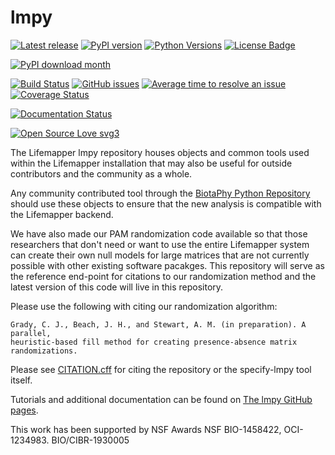 # lmpy

[![Latest release](https://img.shields.io/github/release/lifemapper/lmpy.svg)](
https://github.com/specifysystems/lmpy/releases/latest)
[![PyPI version](https://badge.fury.io/py/specify-lmpy.svg)](
https://badge.fury.io/py/specify-lmpy)
[![Python Versions](https://img.shields.io/pypi/pyversions/specify-lmpy)](
https://img.shields.io/pypi/pyversions/specify-lmpy)
[![License Badge](https://img.shields.io/github/license/lifemapper/lmpy.svg)](
https://github.com/specifysystems/lmpy/blob/master/LICENSE)

[![PyPI download month](https://img.shields.io/pypi/dm/specify-lmpy.svg)](
https://pypi.python.org/pypi/specify-lmpy/)

[![Build Status](https://github.com/specifysystems/lmpy/workflows/PyTest/badge.svg)](
https://github.com/specifysystems/lmpy/actions)
[![GitHub issues](https://img.shields.io/github/issues/specifysystems/lmpy.svg)](
https://GitHub.com/specifysystems/lmpy/issues/)
[![Average time to resolve an issue](
http://isitmaintained.com/badge/resolution/specifysystems/lmpy.svg)](
http://isitmaintained.com/project/specifysystems/lmpy "Average time to resolve an issue")
[![Coverage Status](
https://coveralls.io/repos/github/specifysystems/lmpy/badge.svg?branch=main)](
https://coveralls.io/github/specifysystems/lmpy?branch=main)

[![Documentation Status](https://readthedocs.org/projects/specify-lmpy/badge/?version=latest)](http://specify-lmpy.readthedocs.io/?badge=latest)

[![Open Source Love svg3](https://badges.frapsoft.com/os/v3/open-source.svg?v=103)](https://github.com/ellerbrock/open-source-badges/)

The Lifemapper lmpy repository houses objects and common tools used within the
Lifemapper installation that may also be useful for outside contributors and
the community as a whole.

Any community contributed tool through the
[BiotaPhy Python Repository](https://github.com/biotaphy/BiotaPhyPy/) should
use these objects to ensure that the new analysis is compatible with the
Lifemapper backend.

We have also made our PAM randomization code available so that those
researchers that don't need or want to use the entire Lifemapper system can
create their own null models for large matrices that are not currently possible
with other existing software pacakges.  This repository will serve as the
reference end-point for citations to our randomization method and the latest
version of this code will live in this repository.

Please use the following with citing our randomization algorithm:

    Grady, C. J., Beach, J. H., and Stewart, A. M. (in preparation). A parallel,
    heuristic-based fill method for creating presence-absence matrix randomizations.

Please see [CITATION.cff](./CITATION.cff) for citing the repository or the
specify-lmpy tool itself.

Tutorials and additional documentation can be found on
[The lmpy GitHub pages](https://specifysystems.github.io/lmpy/).

This work has been supported by NSF  Awards NSF BIO-1458422, OCI-1234983. BIO/CIBR-1930005
